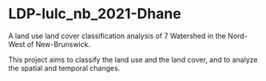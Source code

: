 # LDP-lulc_nb_2021-Dhane
A land use land cover classification analysis of 7 Watershed in the Nord-West of New-Brunswick.

This project aims to classify the land use and the land cover, and to analyze the spatial and temporal changes.
